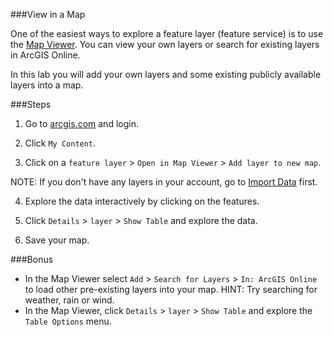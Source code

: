 ###View in a Map

One of the easiest ways to explore a feature layer (feature service) is to use the [Map Viewer](http://doc.arcgis.com/en/arcgis-online/use-maps/view-maps.htm). You can view your own layers or search for existing layers in ArcGIS Online.

In this lab you will add your own layers and some existing publicly available layers into a map.

###Steps

1. Go to [arcgis.com](http://www.arcgis.com) and login.  

2. Click `My Content`.

3. Click on a `feature layer` > `Open in Map Viewer` > `Add layer to new map`.

 NOTE: If you don't have any layers in your account, go to [Import Data](../import_data/lab.md) first.

4. Explore the data interactively by clicking on the features.

5. Click `Details` > `layer` > `Show Table` and explore the data.

6. Save your map. 

###Bonus
* In the Map Viewer select `Add` > `Search for Layers` > `In: ArcGIS Online` to load other pre-existing layers into your map. HINT: Try searching for weather, rain or wind.
* In the Map Viewer, click `Details` > `layer` > `Show Table` and explore the `Table Options` menu.
